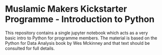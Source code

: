 # Muslamic Makers Kickstarter Programme - Introduction to Python

This repository contains a single jupyter notebook which acts as a very basic intro to Python for programme members. The material is based on the Python for Data Analysis book by Wes Mckinney and that text should be consulted for full details. 
